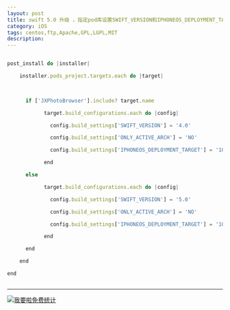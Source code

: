 ```yaml
---
layout: post
title: swift 5.0 升级 ，指定pod库设置SWIFT_VERSION和IPHONEOS_DEPLOYMENT_TARGET
category: iOS
tags: centos,ftp,Apache,GPL,LGPL,MIT
description: 
---
```


```javascript

post_install do |installer|

    installer.pods_project.targets.each do |target|

      

      if ['JXPhotoBrowser'].include? target.name

            target.build_configurations.each do |config|

              config.build_settings['SWIFT_VERSION'] = '4.0'

              config.build_settings['ONLY_ACTIVE_ARCH'] = 'NO'

              config.build_settings['IPHONEOS_DEPLOYMENT_TARGET'] = '10.0'

            end

      else

            target.build_configurations.each do |config|

              config.build_settings['SWIFT_VERSION'] = '5.0'

              config.build_settings['ONLY_ACTIVE_ARCH'] = 'NO'

              config.build_settings['IPHONEOS_DEPLOYMENT_TARGET'] = '10.0'

            end

      end

    end

end



```



---


<script language="javascript" type="text/javascript" src="//js.users.51.la/19176892.js"></script>
<noscript><a href="//www.51.la/?19176892" target="_blank"><img alt="&#x6211;&#x8981;&#x5566;&#x514D;&#x8D39;&#x7EDF;&#x8BA1;" src="//img.users.51.la/19176892.asp" style="border:none" /></a></noscript>

